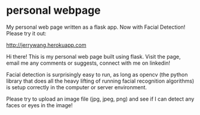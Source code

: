 # personal webpage

My personal web page written as a flask app. Now with Facial Detection! Please try it out:

http://jerrywang.herokuapp.com

Hi there! This is my personal web page built using flask. 
Visit the page, email me any comments or suggests, connect with me on linkedin! 

Facial detection is surprisingly easy to run, as long as opencv (the python library that does all the heavy lifting of running facial recognition algorithms) 
is setup correctly in the computer or server environment. 

Please try to upload an image file (jpg, jpeg, png) and see if I can detect any faces or eyes in the image! 
